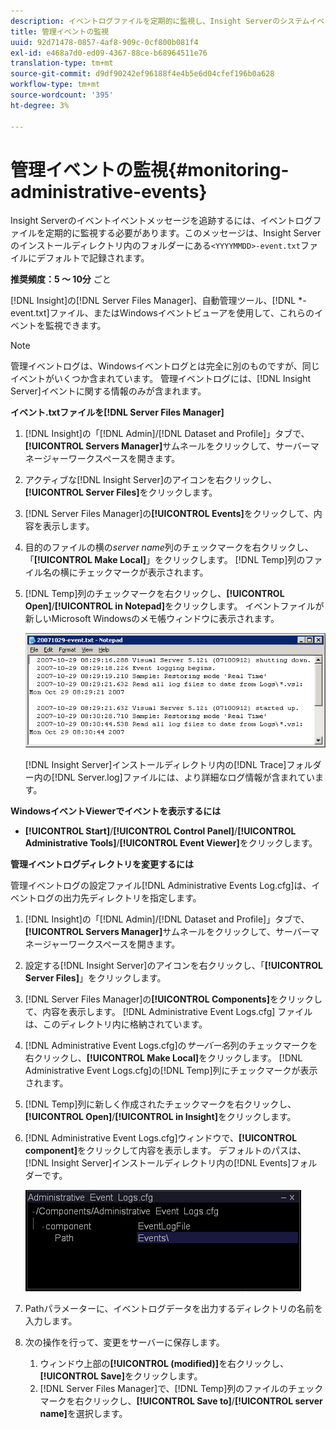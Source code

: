 ```yaml
---
description: イベントログファイルを定期的に監視し、Insight Serverのシステムイベントメッセージを追跡する必要があります。このメッセージは、デフォルトで、Insight Serverのインストールディレクトリ内のイベントフォルダーにある<YYYYMMDD>-イベント.txtファイルに記録されます。
title: 管理イベントの監視
uuid: 92d71478-0857-4af8-909c-0cf800b081f4
exl-id: e468a7d0-ed09-4367-88ce-b68964511e76
translation-type: tm+mt
source-git-commit: d9df90242ef96188f4e4b5e6d04cfef196b0a628
workflow-type: tm+mt
source-wordcount: '395'
ht-degree: 3%

---
```


# 管理イベントの監視{#monitoring-administrative-events}

Insight Serverのイベントイベントメッセージを追跡するには、イベントログファイルを定期的に監視する必要があります。このメッセージは、Insight Serverのインストールディレクトリ内のフォルダーにある`<YYYYMMDD>-event.txt`ファイルにデフォルトで記録されます。

**推奨頻度：5 ～ 10分** ごと

[!DNL Insight]の[!DNL Server Files Manager]、自動管理ツール、[!DNL *-event.txt]ファイル、またはWindowsイベントビューアを使用して、これらのイベントを監視できます。

>[!NOTE]
>
>管理イベントログは、Windowsイベントログとは完全に別のものですが、同じイベントがいくつか含まれています。 管理イベントログには、[!DNL Insight Server]イベントに関する情報のみが含まれます。

**イベント.txtファイルを[!DNL Server Files Manager]**

1. [!DNL Insight]の「[!DNL Admin]/[!DNL Dataset and Profile]」タブで、**[!UICONTROL Servers Manager]**&#x200B;サムネールをクリックして、サーバーマネージャーワークスペースを開きます。
1. アクティブな[!DNL Insight Server]のアイコンを右クリックし、**[!UICONTROL Server Files]**&#x200B;をクリックします。
1. [!DNL Server Files Manager]の&#x200B;**[!UICONTROL Events]**&#x200B;をクリックして、内容を表示します。
1. 目的のファイルの横の&#x200B;*server name*&#x200B;列のチェックマークを右クリックし、「**[!UICONTROL Make Local]**」をクリックします。 [!DNL Temp]列のファイル名の横にチェックマークが表示されます。
1. [!DNL Temp]列のチェックマークを右クリックし、**[!UICONTROL Open]**/**[!UICONTROL in Notepad]**&#x200B;をクリックします。 イベントファイルが新しいMicrosoft Windowsのメモ帳ウィンドウに表示されます。

   ![ステップ情報](assets/vis_FileManager_eventfile.png)

   [!DNL Insight Server]インストールディレクトリ内の[!DNL Trace]フォルダー内の[!DNL Server.log]ファイルには、より詳細なログ情報が含まれています。

**WindowsイベントViewerでイベントを表示するには**

* **[!UICONTROL Start]**/**[!UICONTROL Control Panel]**/**[!UICONTROL Administrative Tools]**/**[!UICONTROL Event Viewer]**&#x200B;をクリックします。

**管理イベントログディレクトリを変更するには**

管理イベントログの設定ファイル[!DNL Administrative Events Log.cfg]は、イベントログの出力先ディレクトリを指定します。

1. [!DNL Insight]の「[!DNL Admin]/[!DNL Dataset and Profile]」タブで、**[!UICONTROL Servers Manager]**&#x200B;サムネールをクリックして、サーバーマネージャーワークスペースを開きます。

1. 設定する[!DNL Insight Server]のアイコンを右クリックし、「**[!UICONTROL Server Files]**」をクリックします。

1. [!DNL Server Files Manager]の&#x200B;**[!UICONTROL Components]**&#x200B;をクリックして、内容を表示します。 [!DNL Administrative Event Logs.cfg] ファイルは、このディレクトリ内に格納されています。

1. [!DNL Administrative Event Logs.cfg]の&#x200B;*サーバー名*&#x200B;列のチェックマークを右クリックし、**[!UICONTROL Make Local]**&#x200B;をクリックします。 [!DNL Administrative Event Logs.cfg]の[!DNL Temp]列にチェックマークが表示されます。

1. [!DNL Temp]列に新しく作成されたチェックマークを右クリックし、**[!UICONTROL Open]**/**[!UICONTROL in Insight]**&#x200B;をクリックします。

1. [!DNL Administrative Event Logs.cfg]ウィンドウで、**[!UICONTROL component]**&#x200B;をクリックして内容を表示します。 デフォルトのパスは、[!DNL Insight Server]インストールディレクトリ内の[!DNL Events]フォルダーです。

   ![](assets/cfg_adminevents_examplevalues.png)

1. Pathパラメーターに、イベントログデータを出力するディレクトリの名前を入力します。
1. 次の操作を行って、変更をサーバーに保存します。

   1. ウィンドウ上部の&#x200B;**[!UICONTROL (modified)]**&#x200B;を右クリックし、**[!UICONTROL Save]**&#x200B;をクリックします。
   1. [!DNL Server Files Manager]で、[!DNL Temp]列のファイルのチェックマークを右クリックし、**[!UICONTROL Save to]**/**[!UICONTROL server name]**&#x200B;を選択します。
